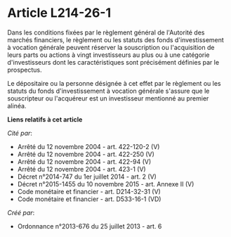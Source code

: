 # Article L214-26-1

Dans les conditions fixées par le règlement général de l'Autorité des marchés financiers, le règlement ou les statuts des
fonds d'investissement à vocation générale peuvent réserver la souscription ou l'acquisition de leurs parts ou actions à
vingt investisseurs au plus ou à une catégorie d'investisseurs dont les caractéristiques sont précisément définies par le
prospectus.

Le dépositaire ou la personne désignée à cet effet par le règlement ou les statuts du fonds d'investissement à vocation
générale s'assure que le souscripteur ou l'acquéreur est un investisseur mentionné au premier alinéa.

**Liens relatifs à cet article**

_Cité par_:

  - Arrêté du 12 novembre 2004 - art. 422-120-2 (V)
  - Arrêté du 12 novembre 2004 - art. 422-250 (V)
  - Arrêté du 12 novembre 2004 - art. 422-94 (V)
  - Arrêté du 12 novembre 2004 - art. 423-1 (V)
  - Décret n°2014-747 du 1er juillet 2014 - art. 2 (V)
  - Décret n°2015-1455 du 10 novembre 2015 - art. Annexe II (V)
  - Code monétaire et financier - art. D214-32-31 (V)
  - Code monétaire et financier - art. D533-16-1 (VD)

_Créé par_:

  - Ordonnance n°2013-676 du 25 juillet 2013 - art. 6
